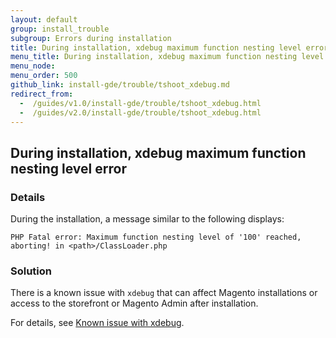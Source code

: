 ```yaml
---
layout: default 
group: install_trouble
subgroup: Errors during installation
title: During installation, xdebug maximum function nesting level error
menu_title: During installation, xdebug maximum function nesting level error
menu_node: 
menu_order: 500
github_link: install-gde/trouble/tshoot_xdebug.md
redirect_from:
  -  /guides/v1.0/install-gde/trouble/tshoot_xdebug.html
  -  /guides/v2.0/install-gde/trouble/tshoot_xdebug.html
---
```


<h2 id="install-trouble-xdebug">During installation, xdebug maximum function nesting level error</h2>

### Details

During the installation, a  message similar to the following displays: 

	PHP Fatal error: Maximum function nesting level of '100' reached, aborting! in <path>/ClassLoader.php

### Solution

<p>There is a known issue with <code>xdebug</code> that can affect Magento installations or access to the storefront or Magento Admin after installation.</p>
<p>For details, see <a href="{{ site.gdeurl }}release-notes/known-issues.html#known-devbeta-xdebug">Known issue with xdebug</a>.

